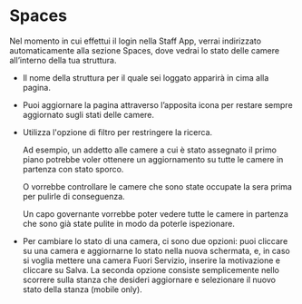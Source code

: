 # Spaces

Nel momento in cui effettui il login nella Staff App, verrai indirizzato automaticamente alla sezione Spaces, dove vedrai lo stato delle camere all’interno della tua struttura.

- Il nome della struttura per il quale sei loggato apparirà in cima alla pagina. 

- Puoi aggiornare la pagina attraverso l’apposita icona per restare sempre aggiornato sugli stati delle camere.

- Utilizza l'opzione di filtro per restringere la ricerca. 

     Ad esempio, un addetto alle camere a cui è stato assegnato il primo piano potrebbe voler ottenere un aggiornamento su tutte le camere in partenza con stato sporco.

    O vorrebbe controllare le camere che sono state occupate la sera prima per pulirle di conseguenza.

    Un capo governante vorrebbe poter vedere tutte le camere in partenza che sono già state pulite in modo da poterle ispezionare.

- Per cambiare lo stato di una camera, ci sono due opzioni: puoi cliccare su una camera e aggiornarne lo stato nella nuova schermata, e, in caso si voglia mettere una camera Fuori Servizio, inserire la motivazione e cliccare su Salva. La seconda opzione consiste semplicemente nello scorrere sulla stanza che desideri aggiornare e selezionare il nuovo stato della stanza (mobile only).
